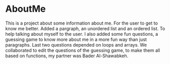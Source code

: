 # AboutMe
This is a project about some information about me. For the user to get to know me better.
Added a pargraph, an unordered list and an ordered list. To help talking about myself to the user.
I also added some fun questions, a guessing game to know more about me in a more fun way than just paragraphs.
Last two questions depended on loops and arrays.
We collaborated to edit the questions of the guessing game, to make them all based on functions, my partner was Bader Al-Shawabkeh.